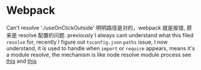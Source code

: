 # Webpack

Can't resolve './useOnClickOutside'
明明路径是对的，webpack 就是报错, 原来是 resolve 配置的问题.
previously I always cant understand what this filed `resolve` for, recently I figure out `tsconfig.json` `paths` issue, I now understand, it is used to handle when `import` or `require` appears, means it's a module resolve, the mechanism is like node resolve module process
see [this](https://webpack.docschina.org/configuration/resolve/) and [this](https://webpack.docschina.org/concepts/module-resolution/)

